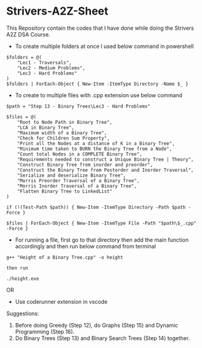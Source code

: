 # Strivers-A2Z-Sheet

This Repository contain the codes that I have done while doing the Strivers A2Z DSA Course.

- To create multiple folders at once I used below command in powershell
```
$folders = @(
    "Lec1 - Traversals",
    "Lec2 - Medium Problems",
    "Lec3 - Hard Problems"
)
$folders | ForEach-Object { New-Item -ItemType Directory -Name $_ }
```

- To create to multiple files with .cpp extension use below command
```
$path = "Step 13 - Binary Trees\Lec3 - Hard Problems"

$files = @(
    "Root to Node Path in Binary Tree",
    "LCA in Binary Tree",
    "Maximum width of a Binary Tree",
    "Check for Children Sum Property",
    "Print all the Nodes at a distance of K in a Binary Tree",
    "Minimum time taken to BURN the Binary Tree from a Node",
    "Count total Nodes in a COMPLETE Binary Tree",
    "Requirements needed to construct a Unique Binary Tree | Theory",
    "Construct Binary Tree from inorder and preorder",
    "Construct the Binary Tree from Postorder and Inorder Traversal",
    "Serialize and deserialize Binary Tree",
    "Morris Preorder Traversal of a Binary Tree",
    "Morris Inorder Traversal of a Binary Tree",
    "Flatten Binary Tree to LinkedList"
)

if (!(Test-Path $path)) { New-Item -ItemType Directory -Path $path -Force }

$files | ForEach-Object { New-Item -ItemType File -Path "$path\$_.cpp" -Force }
```

- For running a file, first go to that directory then add the main function accordingly and then run below command from terminal
```
g++ "Height of a Binary Tree.cpp" -o height

then run 

./height.exe
```
OR
- Use coderunner extension in vscode

Suggestions:
1. Before doing Greedy (Step 12), do Graphs (Step 15) and Dynamic Programming (Step 16).
2. Do Binary Trees (Step 13) and Binary Search Trees (Step 14) together.
